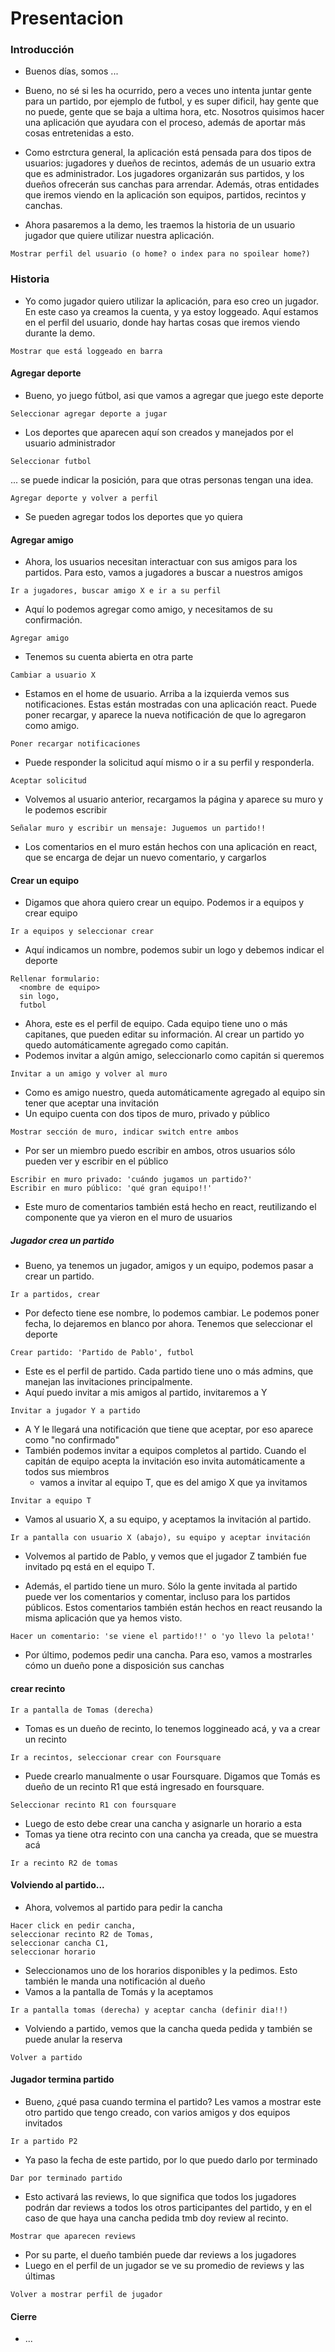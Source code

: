 # Presentacion

### Introducción
* Buenos días, somos ...
* Bueno, no sé si les ha ocurrido, pero a veces uno intenta juntar gente para un partido, por ejemplo de futbol, y es super dificil, hay gente que no puede, gente que se baja a ultima hora, etc. Nosotros quisimos hacer una aplicación que ayudara con el proceso, además de aportar más cosas entretenidas a esto.

* Como estrctura general, la aplicación está pensada para dos tipos de usuarios: jugadores y dueños de recintos, además de un usuario extra que es administrador. Los jugadores organizarán sus partidos, y los dueños ofrecerán sus canchas para arrendar. Además, otras entidades que iremos viendo en la aplicación son equipos, partidos, recintos y canchas.

* Ahora pasaremos a la demo, les traemos la historia de un usuario jugador que quiere utilizar nuestra aplicación.

```
Mostrar perfil del usuario (o home? o index para no spoilear home?)
```
### Historia
* Yo como jugador quiero utilizar la aplicación, para eso creo un jugador. En este caso ya creamos la cuenta, y ya estoy loggeado. Aquí estamos en el perfil del usuario, donde hay hartas cosas que iremos viendo durante la demo.

```
Mostrar que está loggeado en barra
```

#### Agregar deporte
* Bueno, ‎yo juego fútbol, asi que vamos a agregar que juego este deporte
```
Seleccionar agregar deporte a jugar
```
* Los deportes que aparecen aquí son creados y manejados por el usuario administrador
```
Seleccionar futbol
```
... se puede indicar la posición, para que otras personas tengan una idea.

```
Agregar deporte y volver a perfil
```

* Se pueden agregar todos los deportes que yo quiera

#### Agregar amigo
* Ahora, los usuarios necesitan interactuar con sus amigos para los partidos. Para esto, vamos a jugadores a buscar a nuestros amigos
```
Ir a jugadores, buscar amigo X e ir a su perfil
```
* Aquí lo podemos agregar como amigo, y necesitamos de su confirmación.
```
Agregar amigo
```
* Tenemos su cuenta abierta en otra parte
```
Cambiar a usuario X
```
* Estamos en el home de usuario. Arriba a la izquierda vemos sus notificaciones. Estas están mostradas con una aplicación react. Puede poner recargar, y aparece la nueva notificación de que lo agregaron como amigo.
```
Poner recargar notificaciones
```
* Puede responder la solicitud aquí mismo o ir a su perfil y responderla.
```
Aceptar solicitud
```
* ‎Volvemos al usuario anterior, recargamos la página y aparece su muro y le podemos escribir
```
Señalar muro y escribir un mensaje: Juguemos un partido!!
```
* Los comentarios en el muro están hechos con una aplicación en react, que se encarga de dejar un nuevo comentario, y cargarlos

#### Crear un equipo
* Digamos que ahora quiero crear un equipo. Podemos ir a equipos y crear equipo
```
Ir a equipos y seleccionar crear
```
* Aquí indicamos un nombre, podemos subir un logo y debemos indicar el deporte
```
Rellenar formulario:
  <nombre de equipo>
  sin logo,
  futbol
```
* Ahora, este es el perfil de equipo. Cada equipo tiene uno o más capitanes, que pueden editar su información. Al crear un partido yo quedo automáticamente agregado como capitán.
* Podemos invitar a algún amigo, seleccionarlo como capitán si queremos
```
Invitar a un amigo y volver al muro
```
* Como es amigo nuestro, queda automáticamente agregado al equipo sin tener que aceptar una invitación
* Un equipo cuenta con dos tipos de muro, privado y público
```
Mostrar sección de muro, indicar switch entre ambos
```
* Por ser un miembro puedo escribir en ambos, otros usuarios sólo pueden ver y escribir en el público
```
Escribir en muro privado: 'cuándo jugamos un partido?'
Escribir en muro público: 'qué gran equipo!!'
```
* Este muro de comentarios también está hecho en react, reutilizando el componente que ya vieron en el muro de usuarios

##### Jugador crea un partido
* Bueno, ya tenemos un jugador, amigos y un equipo, podemos pasar a crear un partido.
```
Ir a partidos, crear
```
* Por defecto tiene ese nombre, lo podemos cambiar. Le podemos poner fecha, lo dejaremos en blanco por ahora. Tenemos que seleccionar el deporte
```
Crear partido: 'Partido de Pablo', futbol
```
* Este es el perfil de partido. Cada partido tiene uno o más admins, que manejan las invitaciones principalmente.
* Aquí puedo invitar a mis amigos al partido, invitaremos a Y
```
Invitar a jugador Y a partido
```
* A Y le llegará una notificación que tiene que aceptar, por eso aparece como "no confirmado"
* También podemos invitar a equipos completos al partido. Cuando el capitán de equipo acepta la invitación eso invita automáticamente a todos sus miembros
  - vamos a invitar al equipo T, que es del amigo X que ya invitamos
```
Invitar a equipo T
```
* Vamos al usuario X, a su equipo, y aceptamos la invitación al partido.
```
Ir a pantalla con usuario X (abajo), su equipo y aceptar invitación
```
* Volvemos al partido de Pablo, y vemos que el jugador Z también fue invitado pq está en el equipo T.

* Además, el partido tiene un muro. Sólo la gente invitada al partido puede ver los comentarios y comentar, incluso para los partidos públicos. Estos comentarios también están hechos en react reusando la misma aplicación que ya hemos visto.
```
Hacer un comentario: 'se viene el partido!!' o 'yo llevo la pelota!'
```
* Por último, podemos pedir una cancha. Para eso, vamos a mostrarles cómo un dueño pone a disposición sus canchas

#### crear recinto
```
Ir a pantalla de Tomas (derecha)
```
* Tomas es un dueño de recinto, lo tenemos loggineado acá, y va a crear un recinto
```
Ir a recintos, seleccionar crear con Foursquare
```
* Puede crearlo manualmente o usar Foursquare. Digamos que Tomás es dueño de un recinto R1 que está ingresado en foursquare.
```
Seleccionar recinto R1 con foursquare
```
* ‎Luego de esto debe crear una cancha y asignarle un horario a esta
* ‎Tomas ya tiene otra recinto con una cancha ya creada, que se muestra acá
```
Ir a recinto R2 de tomas
```

#### Volviendo al partido...
* Ahora, volvemos al partido para pedir la cancha
```
Hacer click en pedir cancha,
seleccionar recinto R2 de Tomas,
seleccionar cancha C1,
seleccionar horario
```
* Seleccionamos uno de los horarios disponibles y la pedimos. Esto también le manda una notificación al dueño
* Vamos a la pantalla de Tomás y la aceptamos
```
Ir a pantalla tomas (derecha) y aceptar cancha (definir dia!!)
```
* Volviendo a partido, vemos que la cancha queda pedida y también se puede anular la reserva
```
Volver a partido
```

#### Jugador termina partido
* Bueno, ¿qué pasa cuando termina el partido? Les vamos a mostrar este otro partido que tengo creado, con varios amigos y dos equipos invitados
```
Ir a partido P2
```
* Ya paso la fecha de este partido, por lo que puedo darlo por terminado
```
Dar por terminado partido
```
* Esto activará las reviews, lo que significa que todos los jugadores podrán dar reviews a todos los otros participantes del partido, y en el caso de que haya una cancha pedida tmb doy review al recinto.
```
Mostrar que aparecen reviews
```
* Por su parte, ‎el dueño también puede dar reviews a los jugadores
* Luego en el perfil de un jugador se ve su promedio de reviews y las últimas
```
Volver a mostrar perfil de jugador
```

#### Cierre
* ...
